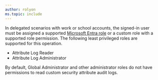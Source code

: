 ```yaml
---
author: rolyon
ms.topic: include
---
```

In delegated scenarios with work or school accounts, the signed-in user must be assigned a supported [Microsoft Entra role](/entra/identity/role-based-access-control/permissions-reference?toc=%2Fgraph%2Ftoc.json) or a custom role with a supported role permission. The following least privileged roles are supported for this operation.

- Attribute Log Reader
- Attribute Log Administrator

By default, Global Administrator and other administrator roles do not have permissions to read custom security attribute audit logs.